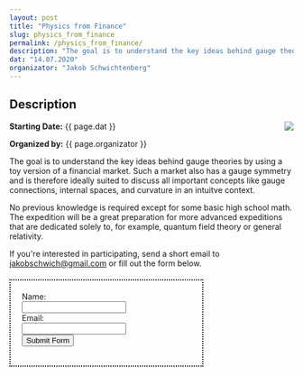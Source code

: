 ```yaml
---
layout: post
title: "Physics from Finance"
slug: physics_from_finance
permalink: /physics_from_finance/
description: "The goal is to understand the key ideas behind gauge theories by using a simple analogy."
dat: "14.07.2020"
organizator: "Jakob Schwichtenberg"
---
```


## Description

<div style="float: right;margin-left:20px;max-width:400px;">
<img src="/images/physicsfromfinance4.png"  >
</div>

**Starting Date:** {{ page.dat }}

**Organized by:** {{ page.organizator }}

The goal is to understand the key ideas behind gauge theories by using a toy version of a financial market. Such a market also has a gauge symmetry and is therefore ideally suited to discuss all important concepts like gauge connections, internal spaces, and curvature in an intuitve context.

No previous knowledge is required except for some basic high school math. The expedition will be a great preparation for more advanced expeditions that are dedicated solely to, for example, quantum field theory or general relativity.

If you're interested in participating, send a short email to [jakobschwich@gmail.com](mailto:jakobschwich@gmail.com) or fill out the form below.

<div style="border: 2px dotted #111;max-width:300px;padding:20px;margin-top:20px;">
<form action="https://formsubmit.co/jakobschwich@gmail.com" method="POST" cf-form>
  <label for="fname">Name:</label><br>
  <input type="text" id="name" name="name"><br>
  <label for="fname">Email:</label><br>
  <input type="email" id="email" name="email"> <br>
  <button type="submit">Submit Form</button>
</form>
</div>
